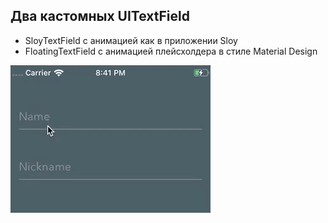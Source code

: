 ## Два кастомных UITextField

- SloyTextField с анимацией как в приложении Sloy
- FloatingTextField с анимацией плейсхолдера в стиле Material Design

![Screenshot](Demo/Screenshot.gif?raw=true)
